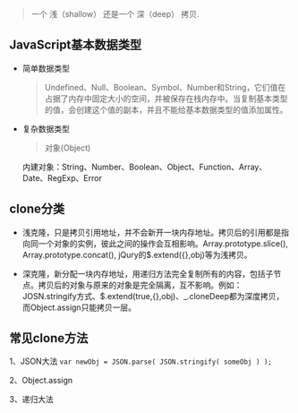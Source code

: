 > 一个 浅（shallow） 还是一个 深（deep） 拷贝.

## JavaScript基本数据类型

* 简单数据类型

  > Undefined、Null、Boolean、Symbol、Number和String，它们值在占据了内存中固定大小的空间，并被保存在栈内存中。当复制基本类型的值，会创建这个值的副本，并且不能给基本数据类型的值添加属性。

* 复杂数据类型

  > 对象(Object)

    内建对象：String、Number、Boolean、Object、Function、Array、Date、RegExp、Error

## clone分类

* 浅克隆，只是拷贝引用地址，并不会新开一块内存地址。拷贝后的引用都是指向同一个对象的实例，彼此之间的操作会互相影响。Array.prototype.slice(), Array.prototype.concat(), jQury的$.extend({},obj)等为浅拷贝。

* 深克隆，新分配一块内存地址，用递归方法完全复制所有的内容，包括子节点。拷贝后的对象与原来的对象是完全隔离，互不影响。例如：JOSN.stringify方式、$.extend(true,{},obj)、_.cloneDeep都为深度拷贝，而Object.assign只能拷贝一层。

## 常见clone方法

  1、JSON大法
    `var newObj = JSON.parse( JSON.stringify( someObj ) );`

  2、Object.assign

  3、递归大法